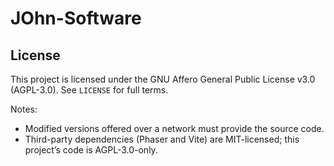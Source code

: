 # JOhn-Software

## License

This project is licensed under the GNU Affero General Public License v3.0 (AGPL-3.0). See `LICENSE` for full terms.

Notes:
- Modified versions offered over a network must provide the source code.
- Third-party dependencies (Phaser and Vite) are MIT-licensed; this project’s code is AGPL-3.0-only.